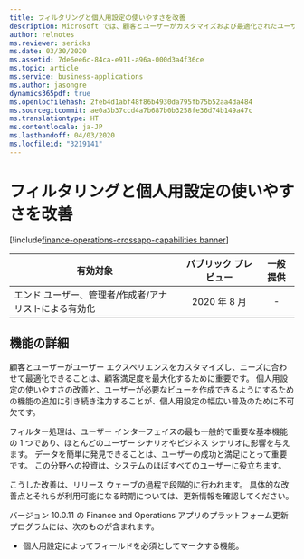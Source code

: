 ```yaml
---
title: フィルタリングと個人用設定の使いやすさを改善
description: Microsoft では、顧客とユーザーがカスタマイズおよび最適化されたユーザー エクスペリエンスを作成できるように、個人用設定の強化への投資を続けています。 また、ユーザーが必要なデータを簡単に見つけられるようにフィルタリング機能も改善しています。
author: relnotes
ms.reviewer: sericks
ms.date: 03/30/2020
ms.assetid: 7de6ee6c-84ca-e911-a96a-000d3a4f36ce
ms.topic: article
ms.service: business-applications
ms.author: jasongre
dynamics365pdf: true
ms.openlocfilehash: 2feb4d1abf48f86b4930da795fb75b52aa4da484
ms.sourcegitcommit: ae0a3b37ccd4a7b687b0b3258fe36d74b149a47c
ms.translationtype: HT
ms.contentlocale: ja-JP
ms.lasthandoff: 04/03/2020
ms.locfileid: "3219141"
---
```

# <a name="usability-improvements-for-filtering-and-personalization"></a>フィルタリングと個人用設定の使いやすさを改善
[!include[finance-operations-crossapp-capabilities banner](../includes/finance-operations-crossapp-capabilities.md)]

| 有効対象    |  パブリック プレビュー | 一般提供 | 
| ---------- | :----------: |:----------: |
|エンド ユーザー、管理者/作成者/アナリストによる有効化|2020 年 8 月| -|






## <a name="feature-details"></a>機能の詳細
<!--feature detail start -->
顧客とユーザーがユーザー エクスペリエンスをカスタマイズし、ニーズに合わせて最適化できることは、顧客満足度を最大化するために重要です。 個人用設定の使いやすさの改善と、ユーザーが必要なビューを作成できるようにするための機能の追加に引き続き注力することが、個人用設定の幅広い普及のために不可欠です。 

フィルター処理は、ユーザー インターフェイスの最も一般的で重要な基本機能の 1 つであり、ほとんどのユーザー シナリオやビジネス シナリオに影響を与えます。 データを簡単に発見できることは、ユーザーの成功と満足にとって重要です。 この分野への投資は、システムのほぼすべてのユーザーに役立ちます。 

こうした改善は、リリース ウェーブの過程で段階的に行われます。 具体的な改善点とそれらが利用可能になる時期については、更新情報を確認してください。

バージョン 10.0.11 の Finance and Operations アプリのプラットフォーム更新プログラムには、次のものが含まれます。 

- 個人用設定によってフィールドを必須としてマークする機能。


<!--feature detail end -->









